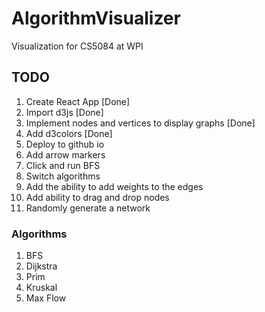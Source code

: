# AlgorithmVisualizer
Visualization for CS5084 at WPI


## TODO ##
1. Create React App [Done]
2. Import d3js [Done]
3. Implement nodes and vertices to display graphs [Done]
4. Add d3colors [Done]
5. Deploy to github io
6. Add arrow markers
7. Click and run BFS
8. Switch algorithms
9. Add the ability to add weights to the edges 
10. Add ability to drag and drop nodes
11. Randomly generate a network


### Algorithms ###
1. BFS
2. Dijkstra
3. Prim 
4. Kruskal
5. Max Flow 